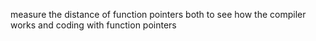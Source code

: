 measure the distance of function pointers
both to see how the compiler works and coding with function pointers
